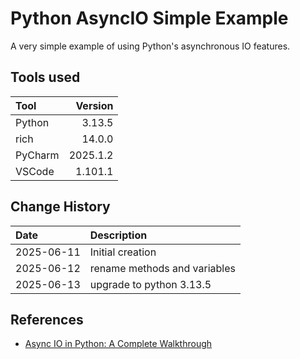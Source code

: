 # Python AsyncIO Simple Example

A very simple example of using Python's asynchronous IO features.

## Tools used 

| Tool    |  Version |
|:--------|---------:|
| Python  |   3.13.5 |
| rich    |   14.0.0 |
| PyCharm | 2025.1.2 |
| VSCode  |  1.101.1 |

## Change History

| Date       | Description                  |
|:-----------|:-----------------------------|
| 2025-06-11 | Initial creation             |
| 2025-06-12 | rename methods and variables |
| 2025-06-13 | upgrade to python 3.13.5     |

## References

* [Async IO in Python: A Complete Walkthrough](https://realpython.com/async-io-python/)
